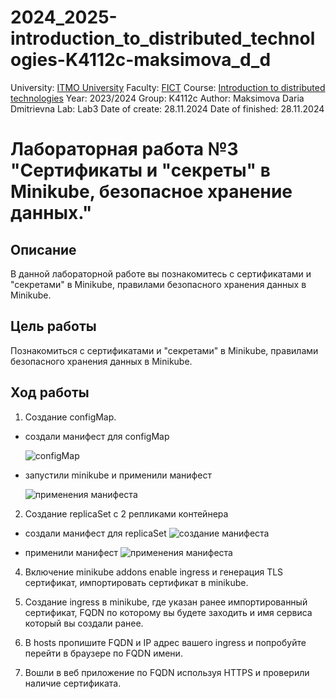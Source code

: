 # 2024_2025-introduction_to_distributed_technologies-K4112c-maksimova_d_d
University: [ITMO University](https://itmo.ru/ru/)
Faculty: [FICT](https://fict.itmo.ru)
Course: [Introduction to distributed technologies](https://github.com/itmo-ict-faculty/introduction-to-distributed-technologies)
Year: 2023/2024
Group: K4112c
Author: Maksimova Daria Dmitrievna
Lab: Lab3
Date of create: 28.11.2024
Date of finished: 28.11.2024


# Лабораторная работа №3 "Сертификаты и "секреты" в Minikube, безопасное хранение данных."
## Описание
В данной лабораторной работе вы познакомитесь с сертификатами и "секретами" в Minikube, правилами безопасного хранения данных в Minikube.

## Цель работы
Познакомиться с сертификатами и "секретами" в Minikube, правилами безопасного хранения данных в Minikube.

## Ход работы

1. Создание configMap.

- создали манифест для configMap
  
  ![configMap](https://github.com/user-attachments/assets/19b16f67-3e44-415d-9f17-76768d528683)

- запустили minikube и применили манифест
  
  ![применения манифеста](https://github.com/user-attachments/assets/69292ed1-dff5-428d-a94b-fec5225c781b)


2. Создание replicaSet с 2 репликами контейнера
- создали манифест для replicaSet
![создание манифеста](https://github.com/user-attachments/assets/c4cf58d0-3d48-4744-89fc-ebb636bb2f96)

- применили манифест
![применения манифеста](https://github.com/user-attachments/assets/19f420e6-0ce3-4c7b-b714-5b89783c2eab)

4. Включение minikube addons enable ingress и генерация TLS сертификат, импортировать сертификат в minikube.

5. Создание ingress в minikube, где указан ранее импортированный сертификат, FQDN по которому вы будете заходить и имя сервиса который вы создали ранее.

6. В hosts пропишите FQDN и IP адрес вашего ingress и попробуйте перейти в браузере по FQDN имени.

7. Вошли в веб приложение по FQDN используя HTTPS и проверили наличие сертификата.

